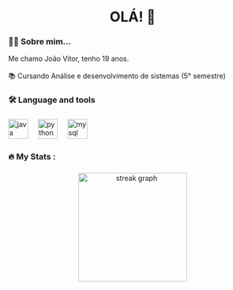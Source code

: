 <h1 align="center">OLÁ! 👋</h1>

###

<h3 align="left">👩‍💻  Sobre mim...</h3>

<p align="left">Me chamo João Vitor, tenho 19 anos. <br><br>📚 Cursando Análise e desenvolvimento de sistemas (5° semestre)<br></p>

###

<h3 align="left">🛠 Language and tools</h3>

###

<div align="left">
  <img src="https://cdn.jsdelivr.net/gh/devicons/devicon/icons/java/java-original.svg" height="40" alt="java logo"  />
  <img width="12" />
  <img src="https://cdn.jsdelivr.net/gh/devicons/devicon/icons/python/python-original.svg" height="40" alt="python logo"  />
  <img width="12" />
  <img src="https://cdn.jsdelivr.net/gh/devicons/devicon/icons/mysql/mysql-original.svg" height="40" alt="mysql logo"  />
</div>

###

<h3 align="left">🔥   My Stats :</h3>

###

<div align="center">
  <img src="https://streak-stats.demolab.com?user=joaocastro2&locale=en&mode=daily&theme=dark&hide_border=false&border_radius=5&order=3" height="220" alt="streak graph"  />
</div>

###

